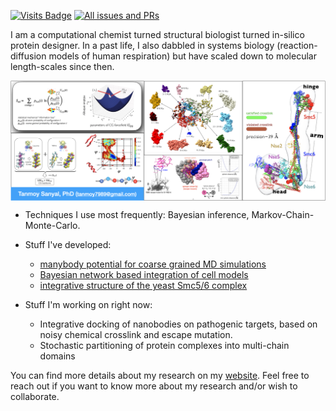[![Visits Badge](https://badges.strrl.dev/visits/tanmoy7989/tanmoy7989)](https://badges.strrl.dev) [![All issues and PRs](https://badges.strrl.dev/issues-and-prs/all/tanmoy7989)](https://badges.strrl.dev)

I am a computational chemist turned structural biologist turned in-silico protein designer. In a past life, I also dabbled in systems biology (reaction-diffusion models of human respiration) but have scaled down to molecular length-scales since then.

<img align="center" src="research_areas.png">

<br>

- Techniques I use most frequently: Bayesian inference, Markov-Chain-Monte-Carlo. 

- Stuff I've developed:
  - [manybody potential for coarse grained MD simulations](https://docs.lammps.org/pair_local_density.html)
  - [Bayesian network based integration of cell models](https://github.com/tanmoy7989/bayesian_metamodeling_tutorial)
  - [integrative structure of the yeast Smc5/6 complex](https://github.com/integrativemodeling/smc56_nse256)

- Stuff I'm working on right now:
  - Integrative docking of nanobodies on pathogenic targets, based on noisy chemical crosslink and escape mutation.  
  - Stochastic partitioning of protein complexes into multi-chain domains

You can find more details about my research on my [website](https://tanmoy7989.github.io). Feel free to reach out if you want to know more about my research and/or wish to collaborate. 
